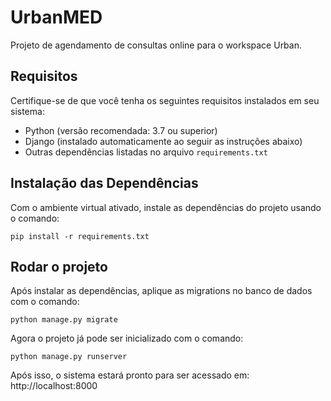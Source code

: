 # UrbanMED
Projeto de agendamento de consultas online para o workspace Urban.

## Requisitos
Certifique-se de que você tenha os seguintes requisitos instalados em seu sistema:

- Python (versão recomendada: 3.7 ou superior)
- Django (instalado automaticamente ao seguir as instruções abaixo)
- Outras dependências listadas no arquivo `requirements.txt`

## Instalação das Dependências
Com o ambiente virtual ativado, instale as dependências do projeto usando o comando:

    pip install -r requirements.txt

## Rodar o projeto
Após instalar as dependências, aplique as migrations no banco de dados com o comando:

    python manage.py migrate

Agora o projeto já pode ser inicializado com o comando:

    python manage.py runserver

Após isso, o sistema estará pronto para ser acessado em: http://localhost:8000
